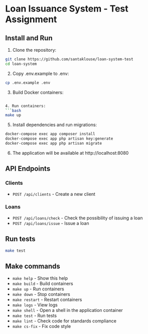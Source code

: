 # Loan Issuance System - Test Assignment

## Install and Run

1. Clone the repository:
```bash
git clone https://github.com/santaklouse/loan-system-test
cd loan-system
```

2. Copy .env.example to .env:
```bash
cp .env.example .env
```

3. Build Docker containers:
```bash

4. Run containers:
```bash
make up
```

5. Install dependencies and run migrations:
```bash
docker-compose exec app composer install
docker-compose exec app php artisan key:generate
docker-compose exec app php artisan migrate
```

6. The application will be available at http://localhost:8080

## API Endpoints

### Clients
- `POST /api/clients` - Create a new client

### Loans
- `POST /api/loans/check` - Check the possibility of issuing a loan
- `POST /api/loans/issue` - Issue a loan

## Run tests

```bash
make test
```

## Make commands
- `make help` - Show this help
- `make build` - Build containers
- `make up` - Run containers
- `make down` - Stop containers
- `make restart` - Restart containers
- `make logs` - View logs
- `make shell` - Open a shell in the application container
- `make test` - Run tests
- `make lint` - Check code for standards compliance
- `make cs-fix` - Fix code style

